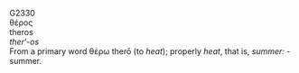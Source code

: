 G2330  
θέρος  
theros  
*ther‘-os*  
From a primary word θέρω therō (to *heat*); properly *heat*, that is,
*summer:* - summer.  
